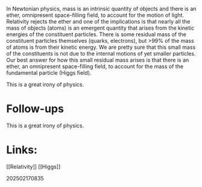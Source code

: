In Newtonian physics, mass is an intrinsic quantity of objects and there is an ether, omnipresent space-filling field, to account for the motion of light.  Relativity rejects the ether and one of the implications is that nearly all the mass of objects (atoms) is an emergent quantity that arises from the kinetic energies of the constituent particles. There is some residual mass of the constituent particles themselves (quarks, electrons), but >99% of the mass of atoms is from their kinetic energy.  We are pretty sure that this small mass of the constituents is not due to the internal motions of yet smaller particles.  Our best answer for how this small residual mass arises is that there is an ether, an omnipresent space-filling field, to account for the mass of the fundamental particle (Higgs field).

This is a great irony of physics.




# Follow-ups

This is a great irony of physics.
# Links: 
[[Relativity]]
[[Higgs]]


202502170835
